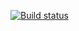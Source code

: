 [![Build status](https://ci.appveyor.com/api/projects/status/ix9ahxpko3kofc4j/branch/main?svg=true)](https://ci.appveyor.com/project/MaryskaEvseeva/jnhw1-1/branch/main)
